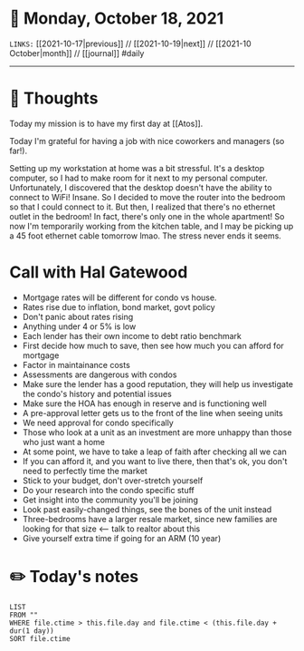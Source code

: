 # 📅 Monday, October 18, 2021
`LINKS:` [[2021-10-17|previous]] // [[2021-10-19|next]] // [[2021-10 October|month]] // [[journal]] 
#daily

---
# 💭 Thoughts
Today my mission is to have my first day at [[Atos]]. 

Today I'm grateful for having a job with nice coworkers and managers (so far!). 

Setting up my workstation at home was a bit stressful. It's a desktop computer, so I had to make room for it next to my personal computer. Unfortunately, I discovered that the desktop doesn't have the ability to connect to WiFi! Insane. So I decided to move the router into the bedroom so that I could connect to it. But then, I realized that there's no ethernet outlet in the bedroom! In fact, there's only one in the whole apartment! So now I'm temporarily working from the kitchen table, and I may be picking up a 45 foot ethernet cable tomorrow lmao. The stress never ends it seems. 

# Call with Hal Gatewood
- Mortgage rates will be different for condo vs house. 
- Rates rise due to inflation, bond market, govt policy
- Don't panic about rates rising
- Anything under 4 or 5% is low
- Each lender has their own income to debt ratio benchmark
- First decide how much to save, then see how much you can afford for mortgage
- Factor in maintainance costs
- Assessments are dangerous with condos
- Make sure the lender has a good reputation, they will help us investigate the condo's history and potential issues
- Make sure the HOA has enough in reserve and is functioning well
- A pre-approval letter gets us to the front of the line when seeing units
- We need approval for condo specifically
- Those who look at a unit as an investment are more unhappy than those who just want a home
- At some point, we have to take a leap of faith after checking all we can 
- If you can afford it, and you want to live there, then that's ok, you don't need to perfectly time the market
- Stick to your budget, don't over-stretch yourself
- Do your research into the condo specific stuff
- Get insight into the community you'll be joining
- Look past easily-changed things, see the bones of the unit instead
- Three-bedrooms have a larger resale market, since new families are looking for that size <-- talk to realtor about this
- Give yourself extra time if going for an ARM (10 year)

# ✏️ Today's notes
```dataview
LIST 
FROM ""
WHERE file.ctime > this.file.day and file.ctime < (this.file.day + dur(1 day))
SORT file.ctime
```
